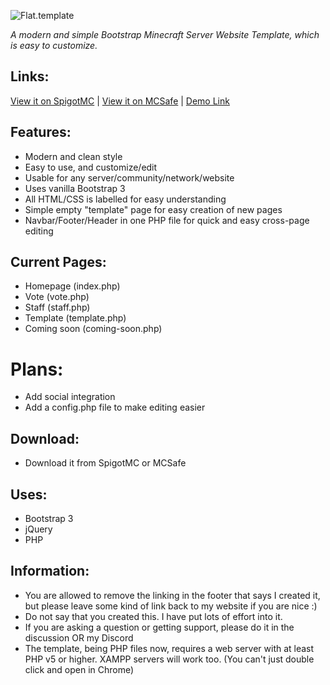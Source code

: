 ![Flat.template](https://raw.githubusercontent.com/ThatTonybo/FlatTemplate/master/img/flat-logo1.png)

*A modern and simple Bootstrap Minecraft Server Website Template, which is easy to customize.*

## Links:
[View it on SpigotMC](https://www.spigotmc.org/resources/flat-a-simple-minecraft-website-template.47063/) | 
[View it on MCSafe](https://mcsafe.org/resources/flat-a-simple-minecraft-website-template.4/) | 
[Demo Link](https://tonybo.me/demo/flat/)

## Features:
- Modern and clean style
- Easy to use, and customize/edit
- Usable for any server/community/network/website
- Uses vanilla Bootstrap 3
- All HTML/CSS is labelled for easy understanding
- Simple empty "template" page for easy creation of new pages
- Navbar/Footer/Header in one PHP file for quick and easy cross-page editing

## Current Pages:
- Homepage (index.php)
- Vote (vote.php)
- Staff (staff.php)
- Template (template.php)
- Coming soon (coming-soon.php)

# Plans:
- Add social integration
- Add a config.php file to make editing easier

## Download:
- Download it from SpigotMC or MCSafe

## Uses:
- Bootstrap 3
- jQuery
- PHP

## Information:
- You are allowed to remove the linking in the footer that says I created it, but please leave some kind of link back to my website if you are nice :)
- Do not say that you created this. I have put lots of effort into it.
- If you are asking a question or getting support, please do it in the discussion OR my Discord
- The template, being PHP files now, requires a web server with at least PHP v5 or higher. XAMPP servers will work too. (You can't just double click and open in Chrome)
